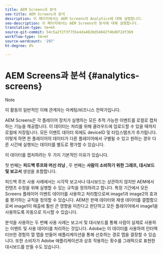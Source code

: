 ```yaml
---
title: AEM Screens과 분석
seo-title: AEM Screens과 분석
description: 이 페이지에서는 AEM Screens의 Analytics에 대해 설명합니다.
seo-description: 이 페이지에서는 AEM Screens의 분석에 대해 설명합니다.
translation-type: tm+mt
source-git-commit: 54c5a2f2f3f755e4da4028d54042f4bd8f2df369
workflow-type: tm+mt
source-wordcount: '297'
ht-degree: 0%

---
```



# AEM Screens과 분석 {#analytics-screens}

>[!NOTE]
>
>이 활동의 일반적인 이해 관계자는 마케팅/비즈니스 전략가입니다.

AEM Screens은 각 플레이어 장치가 실행하는 모든 추적 가능한 이벤트를 로컬로 캡처하는 기능을 제공합니다. 이 데이터는 처리를 위해 클라우드에 업로드할 수 있을 때까지 로컬에 저장됩니다. 모든 이벤트 데이터 외에도 deviceID 및 타임스탬프가 추가됩니다. 이렇게 하면 한 플레이어의 데이터가 다른 플레이어에서 구별될 수 있고 원하는 경우 다른 시간에 실행되는 데이터를 별도로 평가할 수 있습니다.

이 데이터를 캡처하려는 두 가지 기본적인 이유가 있습니다.

첫 번째는 **피드백 루프와 머신 러닝** , 두 번째는 **사람이 소비하기 위한 그래프, 대시보드 및 보고서** 생성을 포함합니다.

피드백 루프 사용 사례에서는 시각적 보고서나 대시보드는 상관하지 않지만 AEM에서 컨텐츠 수정을 위해 실행할 수 있는 규칙을 정의하려고 합니다. 특정 기간에서 모든 Screens 플레이어 이벤트 데이터를 사용하고 처리함으로써 image1과 image2의 효과를 평가하는 규칙을 정의할 수 있습니다. AEM은 판매 데이터와 재생 데이터를 결합함으로써 image1이 매출에 훨씬 큰 영향을 미친다고 판단하고 모든 플레이어에서 image1을 사용하도록 자동으로 지시할 수 있습니다.

분석을 사용하는 두 번째 사용 사례는 보고서 및 대시보드를 통해 사람이 실제로 사용하는 이벤트 및 사용 데이터를 처리하는 것입니다.
Adobe는 이 데이터를 사용하여 인터랙티브한 경험의 열 맵을 만들어 애플리케이션을 통해 선호하는 경로 맵을 결정할 수 있습니다. 또한 소비자가 Adobe 애플리케이션과 상호 작용하는 횟수를 그래픽으로 표현한 대시보드를 만들 수도 있습니다.

